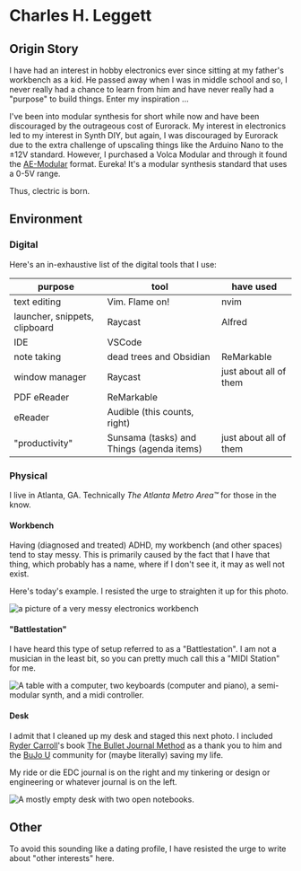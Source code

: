 # Charles H. Leggett

## Origin Story
I have had an interest in hobby electronics ever since sitting at my father's workbench as a kid. He passed away when I was in middle school and so, I never really had a chance to learn from him and have never really had a "purpose" to build things. Enter my inspiration ...

I've been into modular synthesis for short while now and have been discouraged by the outrageous cost of Eurorack. My interest in electronics led to my interest in Synth DIY, but again, I was discouraged by Eurorack due to the extra challenge of upscaling things like the Arduino Nano to the ±12V standard. However, I purchased a Volca Modular and through it found the [AE-Modular](../../formats/ae-modular/) format. Eureka! It's a modular synthesis standard that uses a 0-5V range.

Thus, clectric is born.
## Environment
### Digital
Here's an in-exhaustive list of the digital tools that I use:

| **purpose**                   | **tool**                                  | **have used**          |
| ----------------------------- | ----------------------------------------- | ---------------------- |
| text editing                  | Vim. Flame on!                            | nvim                   |
| launcher, snippets, clipboard | Raycast                                   | Alfred                 |
| IDE                           | VSCode                                    |                        |
| note taking                   | dead trees and Obsidian                   | ReMarkable             |
| window manager                | Raycast                                   | just about all of them |
| PDF eReader                   | ReMarkable                                |                        |
| eReader                       | Audible (this counts, right)              |                        |
| "productivity"                | Sunsama (tasks) and Things (agenda items) | just about all of them |

### Physical
I live in Atlanta, GA.
Technically *The Atlanta Metro Area™* for those in the know.

#### Workbench
Having (diagnosed and treated) ADHD, my workbench (and other spaces) tend to stay messy.
This is primarily caused by the fact that I have that thing, which probably has a name, where if I don't see it, it may as well not exist.

Here's today's example. I resisted the urge to straighten it up for this photo.

![a picture of a very messy electronics workbench](../images/chleggettWorkbench.png)

#### "Battlestation"
I have heard this type of setup referred to as a "Battlestation". I am not a musician in the least bit, so you can pretty much call this a "MIDI Station" for me.

![A table with a computer, two keyboards (computer and piano), a semi-modular synth, and a midi controller.](../images/chleggettBattlestation.png)

#### Desk
I admit that I cleaned up my desk and staged this next photo. I included [Ryder Carroll](https://bulletjournal.com/pages/rydercarroll?srsltid=AfmBOopI8ELUZBVgdGMqOar7f3e8x-XUOpblkBaptPDYe9-ueFj_E_ew)'s book [The Bullet Journal Method](https://bulletjournal.com/pages/book) as a thank you to him and the [BuJo U](https://community.bulletjournal.com) community for (maybe literally) saving my life.

My ride or die EDC journal is on the right and my tinkering or design or engineering or whatever journal is on the left.

![A mostly empty desk with two open notebooks.](../images/chleggettDesk.png)

## Other
To avoid this sounding like a dating profile, I have resisted the urge to write about "other interests" here.
